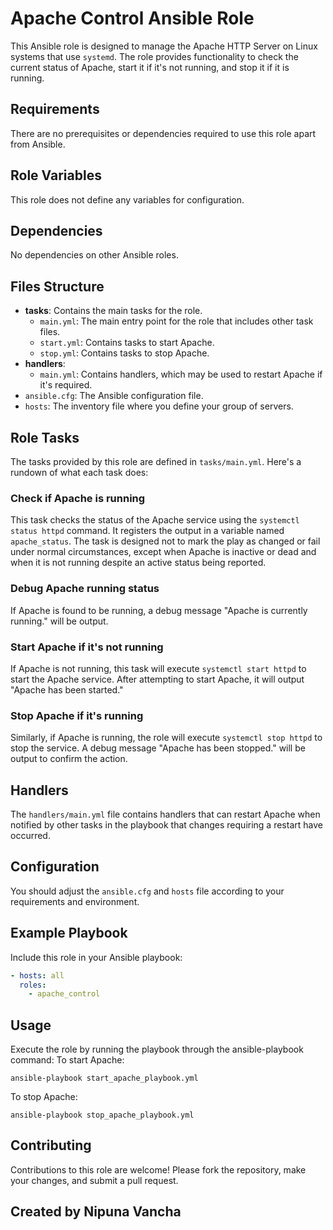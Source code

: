 # Apache Control Ansible Role

This Ansible role is designed to manage the Apache HTTP Server on Linux systems that use `systemd`. The role provides functionality to check the current status of Apache, start it if it's not running, and stop it if it is running.

## Requirements

There are no prerequisites or dependencies required to use this role apart from Ansible.

## Role Variables

This role does not define any variables for configuration.

## Dependencies

No dependencies on other Ansible roles.

## Files Structure

- **tasks**: Contains the main tasks for the role.
    - `main.yml`: The main entry point for the role that includes other task files.
    - `start.yml`: Contains tasks to start Apache.
    - `stop.yml`: Contains tasks to stop Apache.
- **handlers**:
    - `main.yml`: Contains handlers, which may be used to restart Apache if it's required.
- `ansible.cfg`: The Ansible configuration file.
- `hosts`: The inventory file where you define your group of servers.

## Role Tasks

The tasks provided by this role are defined in `tasks/main.yml`. Here's a rundown of what each task does:

### Check if Apache is running

This task checks the status of the Apache service using the `systemctl status httpd` command. It registers the output in a variable named `apache_status`. The task is designed not to mark the play as changed or fail under normal circumstances, except when Apache is inactive or dead and when it is not running despite an active status being reported.

### Debug Apache running status

If Apache is found to be running, a debug message "Apache is currently running." will be output.

### Start Apache if it's not running

If Apache is not running, this task will execute `systemctl start httpd` to start the Apache service. After attempting to start Apache, it will output "Apache has been started."

### Stop Apache if it's running

Similarly, if Apache is running, the role will execute `systemctl stop httpd` to stop the service. A debug message "Apache has been stopped." will be output to confirm the action.

## Handlers

The `handlers/main.yml` file contains handlers that can restart Apache when notified by other tasks in the playbook that changes requiring a restart have occurred.

## Configuration

You should adjust the `ansible.cfg` and `hosts` file according to your requirements and environment.

## Example Playbook

Include this role in your Ansible playbook:

```yaml
- hosts: all
  roles:
    - apache_control

```

## Usage

Execute the role by running the playbook through the ansible-playbook command:
To start Apache:
```
ansible-playbook start_apache_playbook.yml
```
To stop Apache:
```
ansible-playbook stop_apache_playbook.yml
```

## Contributing

Contributions to this role are welcome! Please fork the repository, make your changes, and submit a pull request.

## Created by Nipuna Vancha
